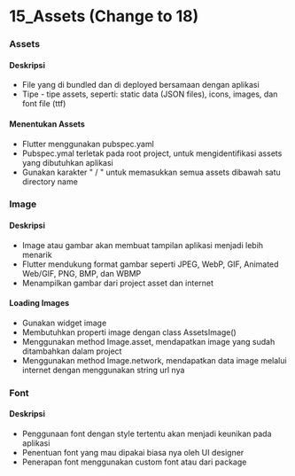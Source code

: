 # 15_Assets (Change to 18)

### Assets

#### Deskripsi 
* File yang di bundled dan di deployed bersamaan dengan aplikasi
* Tipe - tipe assets, seperti: static data (JSON files), icons, images, dan font file (ttf)

#### Menentukan Assets
* Flutter menggunakan pubspec.yaml
* Pubspec.ymal terletak pada root project, untuk mengidentifikasi assets yang dibutuhkan aplikasi
* Gunakan karakter " / " untuk memasukkan semua assets dibawah satu directory name

### Image

#### Deskripsi
* Image atau gambar akan membuat tampilan aplikasi menjadi lebih menarik
* Flutter mendukung format gambar seperti JPEG, WebP, GIF, Animated Web/GIF, PNG, BMP, dan WBMP
* Menampilkan gambar dari project asset dan internet

#### Loading Images
* Gunakan widget image
* Membutuhkan properti image dengan class AssetsImage()
* Menggunakan method Image.asset, mendapatkan image yang sudah ditambahkan dalam project
* Menggunakan method Image.network, mendapatkan data image melalui internet dengan menggunakan string url nya

### Font

#### Deskripsi 
* Penggunaan font dengan style tertentu akan menjadi keunikan pada aplikasi
* Penentuan font yang mau dipakai biasa nya oleh UI designer
* Penerapan font menggunakan custom font atau dari package

